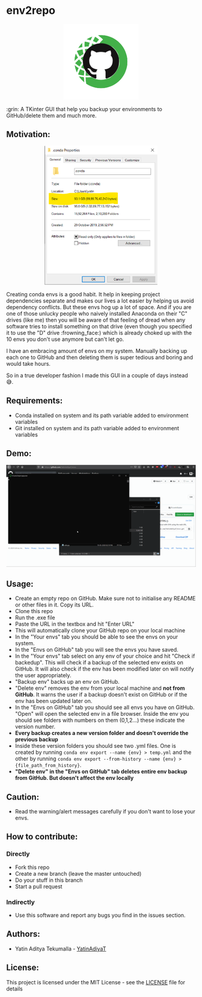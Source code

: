 # env2repo

<p align="center">
  <img src="https://github.com/YatinAdityaT/env2repo/blob/master/assets/icon.png" width="200"> 
</p>
:grin: A TKinter GUI that help you backup your environments to GitHub/delete them and much more.

## Motivation:
<p align="center">
  <img src="https://github.com/YatinAdityaT/env2repo/blob/master/docs/100gb.png" width="300" > 
</p>
Creating conda envs is a good habit. It help in keeping project dependencies separate and makes our lives a lot easier by helping us avoid dependency conflicts. But these envs hog up a lot of space. And if you are one of those unlucky people who naively installed Anaconda on their "C" drives (like me) then you will be aware of that feeling of dread when any software tries to install something on that drive (even though you specified it to use the "D" drive :frowning_face:) which is already choked up with the 10 envs you don't use anymore but can't let go.

I have an embracing amount of envs on my system. Manually backing up each one to GitHub and then deleting them is super tedious and boring and would take hours.

So in a true developer fashion I made this GUI in a couple of days instead :sweat_smile:. 

## Requirements:
- Conda installed on system and its path variable added to environment variables
- Git installed on system and its path variable added to environment variables


## Demo:
<p align="center">
  <img src="https://github.com/YatinAdityaT/env2repo/blob/master/docs/env2repo.gif" width="900">
</p>


## Usage:
- Create an empty repo on GitHub. Make sure not to initialise any README or other files in it. Copy its URL.
- Clone this repo
- Run the .exe file 
- Paste the URL in the textbox and hit "Enter URL"
- This will automatically clone your GitHub repo on your local machine
- In the "Your envs" tab you should be able to see the envs on your system.
- In the "Envs on GitHub" tab you will see the envs you have saved.
- In the "Your envs" tab select on any env of your choice and hit "Check if backedup". This will check if a backup of the selected env exists on GitHub. It will also check if the env has been modified later on will notify the user appropriately.
- "Backup env" backs up an env on GitHub.
- "Delete env" removes the env from your local machine and **not from GitHub**. It warns the user if a backup doesn't exist on GitHub or if the env has been updated later on.
- In the "Envs on GitHub" tab you should see all envs you have on GitHub. "Open" will open the selected env in a file browser. Inside the env you should see folders with numbers on them (0,1,2...) these indicate the version number.
- **Every backup creates a new version folder and doesn't override the previous backup**
- Inside these version folders you should see two .yml files. One is created by running ```conda env export --name {env} > temp.yml``` and the other by running ```conda env export --from-history --name {env} > {file_path_from_history}```.
- **"Delete env" in the "Envs on GitHub" tab deletes entire env backup from GitHub. But doesn't affect the env locally**

## Caution:
- Read the warning/alert messages carefully if you don't want to lose your envs.

## How to contribute:

### Directly
- Fork this repo
- Create a new branch (leave the master untouched)
- Do your stuff in this branch
- Start a pull request

### Indirectly
- Use this software and report any bugs you find in the issues section.

## Authors:
- Yatin Aditya Tekumalla - [YatinAdiyaT](https://github.com/YatinAdityaT)

## License:
This project is licensed under the MIT License - see the [LICENSE](LICENSE.txt) file for details
